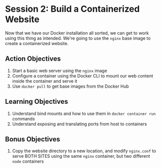 # Session 2: Build a Containerized Website

Now that we have our Docker installation all sorted, we can get to work using this thing as intended. We're going to use the `nginx` base image to create a containerized website. 

## Action Objectives

1. Start a basic web server using the `nginx` image
2. Configure a container using the Docker CLI to mount our web content inside the container and serve it
3. Use `docker pull` to get base images from the Docker Hub

## Learning Objectives

1. Understand bind mounts and how to use them in `docker container run` commands
2. Understand exposing and translating ports from host to containers

## Bonus Objectives

1. Copy the website directory to a new location, and modify `nginx.conf` to serve BOTH SITES using the same `nginx` container, but two different `node` containers
